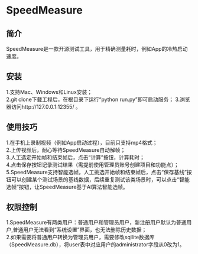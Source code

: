 # SpeedMeasure
## 简介
SpeedMeasure是一款开源测试工具，用于精确测量耗时，例如App的冷热启动速度。
## 安装
1.支持Mac、Windows和Linux安装；  
2.git clone下载工程后，在根目录下运行“python run.py”即可启动服务； 
3.浏览器访问http://127.0.0.1:12355/ 。  
## 使用技巧
1.在手机上录制视频（例如App启动过程），目前只支持mp4格式；  
2.上传视频后，耐心等待SpeedMeasure自动解帧；  
3.人工选定开始帧和结束帧后，点击“计算”按钮，计算耗时；  
4.点击保存按钮记录测试结果（需提前使用管理员账号创建项目和功能点）；  
5.SpeedMeasure支持智能选帧，人工挑选开始帧和结束帧后，点击“保存基线”按钮可以创建某个测试场景的基线数据，后续重复测试该类场景时，可以点击“智能选帧”按钮，让SpeedMeasure基于AI算法智能选帧。  
## 权限控制
1.SpeedMeasure有两类用户：普通用户和管理员用户，新注册用户默认为普通用户,普通用户无法看到“系统设置”界面，也无法删除历史数据；  
2.如果需要将普通用户转换为管理员用户，需要修改sqllite数据库（SpeedMeasure.db），将user表中对应用户的administrator字段从0改为1。
